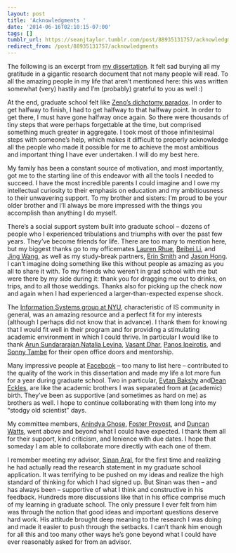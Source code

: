 ```yaml
---
layout: post
title: 'Acknowledgments '
date: '2014-06-16T02:10:15-07:00'
tags: []
tumblr_url: https://seanjtaylor.tumblr.com/post/88935131757/acknowledgments
redirect_from: /post/88935131757/acknowledgments
---
```

The following is an excerpt from [my dissertation](https://www.dropbox.com/s/hsqc2pqs2rhqz9x/published_version.pdf). It felt sad burying all my gratitude in a gigantic research document that not many people will read. To all the amazing people in my life that aren’t mentioned here: this was written somewhat (very) hastily and I’m (probably) grateful to you as well :)

<!-- more -->

At the end, graduate school felt like [Zeno’s dichotomy paradox](http://en.wikipedia.org/wiki/Zeno's_paradoxes#Dichotomy_paradox). In order to get halfway to finish, I had to get halfway to that halfway point. In order to get there, I must have gone halfway once again. So there were thousands of tiny steps that were perhaps forgettable at the time, but comprised something much greater in aggregate. I took most of those infinitesimal steps with someone’s help, which makes it difficult to properly acknowledge all the people who made it possible for me to achieve the most ambitious and important thing I have ever undertaken. I will do my best here.

My family has been a constant source of motivation, and most importantly, got me to the starting line of this endeavor with all the tools I needed to succeed. I have the most incredible parents I could imagine and I owe my intellectual curiosity to their emphasis on education and my ambitiousness to their unwavering support. To my brother and sisters: I’m proud to be your older brother and I’ll always be more impressed with the things you accomplish than anything I do myself.

There’s a social support system built into graduate school – dozens of people who I experienced tribulations and triumphs with over the past few years. They’ve become friends for life. There are too many to mention here, but my biggest thanks go to my officemates [Lauren Rhue](http://laurenrhue.com/), [Beibei Li](http://www.andrew.cmu.edu/user/beibeili/), and [Jing Wang](http://pages.stern.nyu.edu/~jwang5/), as well as my study-break partners, [Erin Smith](http://erinesmith.com/) and [Jason Hong](https://sites.google.com/site/jhong915/home). I can’t imagine doing something like this without people as amazing as you all to share it with. To my friends who weren’t in grad school with me but were there by my side during it: thank you for dragging me out to drinks, on trips, and to all those weddings. Thanks also for picking up the check now and again when I had experienced a larger-than-expected expense shock.

The&nbsp;[Information Systems group at NYU](http://www.stern.nyu.edu/experience-stern/about/departments-centers-initiatives/academic-departments/ioms-dept/), characteristic of IS community in general, was an amazing resource and a perfect fit for my interests (although I perhaps did not know that in advance). I thank them for knowing that I would fit well in their program and for providing a stimulating academic environment in which I could thrive. In particular I would like to thank [Arun Sundararajan](http://oz.stern.nyu.edu/),[Natalia Levina](http://people.stern.nyu.edu/nlevina/), [Vasant Dhar](http://people.stern.nyu.edu/vdhar/), [Panos Ipeirotis](http://www.ipeirotis.com/), and [Sonny Tambe](http://pages.stern.nyu.edu/~ptambe/) for their open office doors and mentorship.

Many impressive people at [Facebook](http://facebook.com/data) – too many to list here – contributed to the quality of the work in this dissertation and made my life a lot more fun for a year during graduate school. Two in particular, [Eytan Bakshy](http://eytan.github.io/) and[Dean Eckles](http://www.deaneckles.com/), are like the academic brothers I was separated from at (academic) birth. They’ve been as supportive (and sometimes as hard on me) as brothers as well. I hope to continue collaborating with them long into my “stodgy old scientist” days.

My committee members, [Anindya Ghose](http://people.stern.nyu.edu/aghose/), [Foster Provost](http://people.stern.nyu.edu/fprovost/), and [Duncan Watts](http://research.microsoft.com/en-us/people/duncan/), went above and beyond what I could have expected. I thank them all for their support, kind criticism, and lenience with due dates. I hope that someday I am able to collaborate more directly with each one of them.

I remember meeting my advisor, [Sinan Aral](http://web.mit.edu/sinana/www/), for the first time and realizing he had actually read the research statement in my graduate school application. It was terrifying to be pushed on my ideas and realize the high standard of thinking for which I had signed up. But Sinan was then – and has always been – supportive of what I think and constructive in his feedback. Hundreds more discussions like that in his office comprise much of my learning in graduate school. The only pressure I ever felt from him was through the notion that good ideas and important questions deserve hard work. His attitude brought deep meaning to the research I was doing and made it easier to push through the setbacks. I can’t thank him enough for all this and too many other ways he’s gone beyond what I could have ever reasonably asked for from an advisor.

